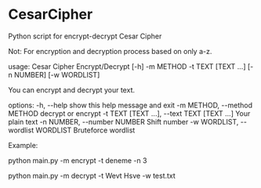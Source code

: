# CesarCipher
Python script for encrypt-decrypt Cesar Cipher

Not: For encryption and decryption process based on only a-z.

usage: Cesar Cipher Encrypt/Decrypt [-h] -m METHOD -t TEXT [TEXT ...] [-n NUMBER] [-w WORDLIST]

You can encrypt and decrypt your text.

options:
  -h, --help            show this help message and exit
  -m METHOD, --method METHOD
                        decrypt or encrypt
  -t TEXT [TEXT ...], --text TEXT [TEXT ...]
                        Your plain text
  -n NUMBER, --number NUMBER
                        Shift number
  -w WORDLIST, --wordlist WORDLIST
                        Bruteforce wordlist
                        
                        
Example: 

python main.py -m encrypt -t deneme -n 3

python main.py -m decrypt -t Wevt Hsve -w test.txt
         
